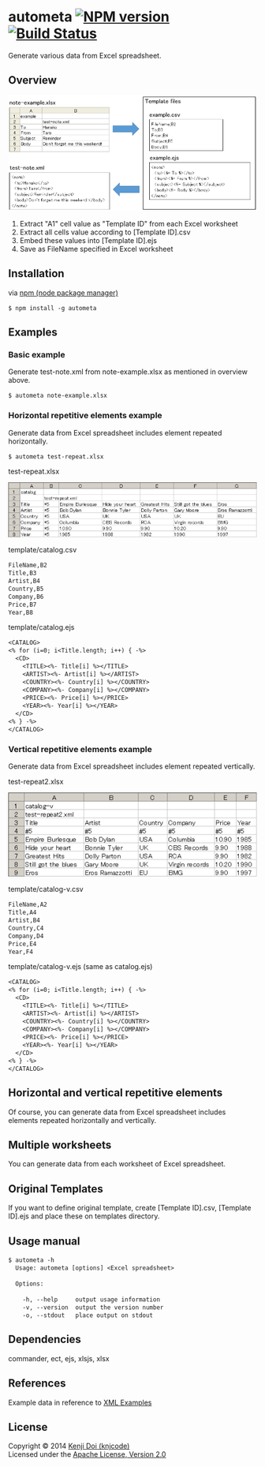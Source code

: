 # autometa [![NPM version][npm-image]][npm-url] [![Build Status][travis-image]][travis-url]

Generate various data from Excel spreadsheet.

## Overview

![overview](images/overview.png)

1. Extract "A1" cell value as "Template ID" from each Excel worksheet
2. Extract all cells value according to [Template ID].csv
3. Embed these values into [Template ID].ejs
4. Save as FileName specified in Excel worksheet

## Installation

via [npm (node package manager)](http://github.com/isaacs/npm)

    $ npm install -g autometa

## Examples

### Basic example

Generate test-note.xml from note-example.xlsx as mentioned in overview above.

    $ autometa note-example.xlsx

### Horizontal repetitive elements example

Generate data from Excel spreadsheet includes element repeated horizontally.

    $ autometa test-repeat.xlsx

test-repeat.xlsx

![test-repeat.xlsx](images/test-repeat.png)

template/catalog.csv

    FileName,B2
    Title,B3
    Artist,B4
    Country,B5
    Company,B6
    Price,B7
    Year,B8

template/catalog.ejs

    <CATALOG>
    <% for (i=0; i<Title.length; i++) { -%>
      <CD>
        <TITLE><%- Title[i] %></TITLE>
        <ARTIST><%- Artist[i] %></ARTIST>
        <COUNTRY><%- Country[i] %></COUNTRY>
        <COMPANY><%- Company[i] %></COMPANY>
        <PRICE><%- Price[i] %></PRICE>
        <YEAR><%- Year[i] %></YEAR>
      </CD>
    <% } -%>
    </CATALOG>

### Vertical repetitive elements example

Generate data from Excel spreadsheet includes element repeated vertically.

test-repeat2.xlsx

![test-repeat2.xlsx](images/test-repeat2.png)

template/catalog-v.csv

    FileName,A2
    Title,A4
    Artist,B4
    Country,C4
    Company,D4
    Price,E4
    Year,F4

template/catalog-v.ejs (same as catalog.ejs)

    <CATALOG>
    <% for (i=0; i<Title.length; i++) { -%>
      <CD>
        <TITLE><%- Title[i] %></TITLE>
        <ARTIST><%- Artist[i] %></ARTIST>
        <COUNTRY><%- Country[i] %></COUNTRY>
        <COMPANY><%- Company[i] %></COMPANY>
        <PRICE><%- Price[i] %></PRICE>
        <YEAR><%- Year[i] %></YEAR>
      </CD>
    <% } -%>
    </CATALOG>

## Horizontal and vertical repetitive elements

Of course, you can generate data from Excel spreadsheet includes elements repeated horizontally and vertically.

## Multiple worksheets

You can generate data from each worksheet of Excel spreadsheet.

## Original Templates

If you want to define original template, create [Template ID].csv, [Template ID].ejs and place these on templates directory. 

## Usage manual

    $ autometa -h
      Usage: autometa [options] <Excel spreadsheet>
      
      Options:
      
        -h, --help     output usage information
        -v, --version  output the version number
        -o, --stdout   place output on stdout

## Dependencies

commander, ect, ejs, xlsjs, xlsx

## References

Example data in reference to [XML Examples]

## License

Copyright &copy; 2014 [Kenji Doi (knjcode)](https://github.com/knjcode)  
Licensed under the [Apache License, Version 2.0][Apache]

[npm-url]: https://npmjs.org/package/autometa
[npm-image]: https://badge.fury.io/js/autometa.svg
[travis-url]: https://travis-ci.org/knjcode/autometa
[travis-image]: https://travis-ci.org/knjcode/autometa.svg?branch=master
[Apache]: http://www.apache.org/licenses/LICENSE-2.0
[XML Examples]: http://www.w3schools.com/xml/xml_examples.asp
